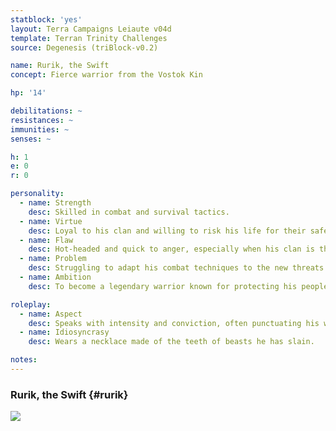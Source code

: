 ```yaml
---
statblock: 'yes'
layout: Terra Campaigns Leiaute v04d
template: Terran Trinity Challenges
source: Degenesis (triBlock-v0.2)

name: Rurik, the Swift
concept: Fierce warrior from the Vostok Kin

hp: '14'

debilitations: ~
resistances: ~
immunities: ~
senses: ~

h: 1
e: 0
r: 0

personality:
  - name: Strength
    desc: Skilled in combat and survival tactics.
  - name: Virtue
    desc: Loyal to his clan and willing to risk his life for their safety.
  - name: Flaw
    desc: Hot-headed and quick to anger, especially when his clan is threatened.
  - name: Problem
    desc: Struggling to adapt his combat techniques to the new threats posed by the spore fields.
  - name: Ambition
    desc: To become a legendary warrior known for protecting his people.

roleplay:
  - name: Aspect
    desc: Speaks with intensity and conviction, often punctuating his words with sharp gestures.
  - name: Idiosyncrasy
    desc: Wears a necklace made of the teeth of beasts he has slain.

notes:
---
```

### Rurik, the Swift {#rurik}

![](https://i.imgur.com/U1XyNfX.png)
